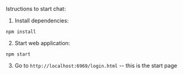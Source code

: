 Istructions to start chat:

1. Install dependencies:

```
npm install
```

2. Start web application:

```
npm start
```

3. Go to `http://localhost:6969/login.html` -- this is the start page
